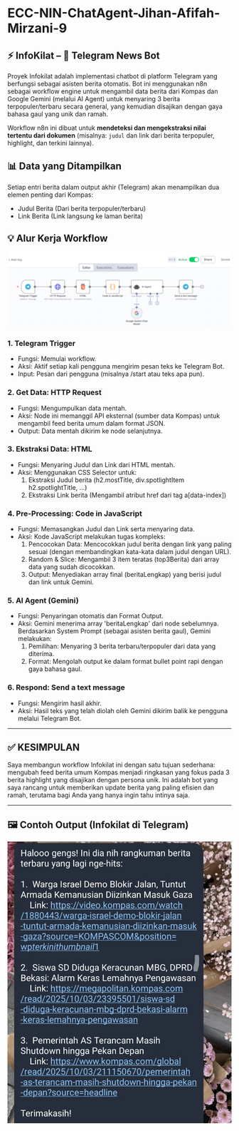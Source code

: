 # ECC-NIN-ChatAgent-Jihan-Afifah-Mirzani-9

## ⚡ InfoKilat – 🤖 Telegram News Bot
Proyek Infokilat adalah implementasi chatbot di platform Telegram yang berfungsi sebagai asisten berita otomatis. Bot ini menggunakan n8n sebagai workflow engine untuk mengambil data berita dari Kompas dan Google Gemini (melalui AI Agent) untuk menyaring 3 berita terpopuler/terbaru secara general, yang kemudian disajikan dengan gaya bahasa gaul yang unik dan ramah.

Workflow n8n ini dibuat untuk **mendeteksi dan mengekstraksi nilai tertentu dari dokumen** (misalnya: `judul` dan link dari berita terpopuler, highlight, dan terkini lainnya).

## 📊 Data yang Ditampilkan
Setiap entri berita dalam output akhir (Telegram) akan menampilkan dua elemen penting dari Kompas:
- Judul Berita (Dari berita terpopuler/terbaru)
- Link Berita (Link langsung ke laman berita)

## 💡 Alur Kerja Workflow
![Skema Alur Kerja Infokilat](images/workflow.png)

### 1. **Telegram Trigger**
- Fungsi: Memulai workflow.
- Aksi: Aktif setiap kali pengguna mengirim pesan teks ke Telegram Bot.
- Input: Pesan dari pengguna (misalnya /start atau teks apa pun).

### 2. **Get Data: HTTP Request**
- Fungsi: Mengumpulkan data mentah.
- Aksi: Node ini memanggil API eksternal (sumber data Kompas) untuk mengambil feed berita umum dalam format JSON.
- Output: Data mentah dikirim ke node selanjutnya.

### 3. **Ekstraksi Data: HTML**
- Fungsi: Menyaring Judul dan Link dari HTML mentah.
- Aksi: Menggunakan CSS Selector untuk:
  1. Ekstraksi Judul berita (h2.mostTitle, div.spotlightItem h2.spotlightTitle, ...)
  2. Ekstraksi Link berita (Mengambil atribut href dari tag a[data-index])

### 4. **Pre-Processing: Code in JavaScript**
- Fungsi: Memasangkan Judul dan Link serta menyaring data.
- Aksi: Kode JavaScript melakukan tugas kompleks:
  1. Pencocokan Data: Mencocokkan judul berita dengan link yang paling sesuai (dengan membandingkan kata-kata dalam judul dengan URL).
  2. Random & Slice: Mengambil 3 item teratas (top3Berita) dari array data yang sudah dicocokkan.
  3. Output: Menyediakan array final (beritaLengkap) yang berisi judul dan link untuk Gemini.

### 5. **AI Agent (Gemini)**
- Fungsi: Penyaringan otomatis dan Format Output.
- Aksi: Gemini menerima array 'beritaLengkap' dari node sebelumnya. Berdasarkan System Prompt (sebagai asisten berita gaul), Gemini melakukan:
  1. Pemilihan: Menyaring 3 berita terbaru/terpopuler dari data yang diterima.
  2. Format: Mengolah output ke dalam format bullet point rapi dengan gaya bahasa gaul.
 
### 6. **Respond: Send a text message**
- Fungsi: Mengirim hasil akhir.
- Aksi: Hasil teks yang telah diolah oleh Gemini dikirim balik ke pengguna melalui Telegram Bot.
---

## ✅ KESIMPULAN
Saya membangun workflow Infokilat ini dengan satu tujuan sederhana: mengubah feed berita umum Kompas menjadi ringkasan yang fokus pada 3 berita highlight yang disajikan dengan persona unik. Ini adalah bot yang saya rancang untuk memberikan update berita yang paling efisien dan ramah, terutama bagi Anda yang hanya ingin tahu intinya saja.

---

## 🖼️ Contoh Output (Infokilat di Telegram)
![Contoh Output Infokilat](images/output.jpeg)
